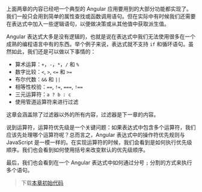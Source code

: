 上面两章的内容已经吧一个典型的 Angular 应用要用到的大部分功能都实现了。我们一般只会用到简单的属性查找或函数调用语句。但在实际中有时候我们还需要在表达式中加入一些逻辑语句，以便做决策或从其他值中获取派生值。

Angular 表达式大多是没有逻辑的，也就是说在表达式中我们无法使用很多在一个成熟的编程语言中有的东西。举个例子来说，表达式就不支持 `if` 和循环语句。虽然如此，我们还是可以做以下事情的：

- 算术运算：`+`，`-`，`*`，`/` 和 `%`
- 数字比较：`<`, `>`, `<=` 和 `>=`
- 布尔代数：`&&` 和 `||`
- 相等性校验：`==`, `!=`, `===`, `!==`
- 三元运算符：`a ? b : c`
- 使用管道运算符来进行过滤

这章会涵盖除了过滤器以外的所有内容，过滤器是下一章的内容。

说到运算符，运算符优先级是一个关键问题：如果表达式中包含多个运算符，我们应该先处理哪个运算符呢？总而言之，Angular 表达式中的操作符优先规则与 JavaScript 是一模一样的。在实现运算符的时候，我们会看到是如何执行优先级顺序。我们也会看到如何使用括号来改变默认的优先级顺序。

最后，我们也会看到在一个 Angular 表达式中如何通过分号 `;` 分割的方式来执行多个语句。

> 下载[本章初始代码](https://github.com/teropa/build-your-own-angularjs/releases/tag/chapter7-lookup-and-function-call-expressions)